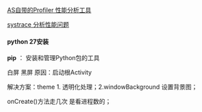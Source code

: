 [AS自带的Profiler 性能分析工具](https://developer.android.google.cn/studio/profile/cpu-profiler#configurations)

[systrace 分析性能问题](https://www.jianshu.com/p/e73768e66b8d)

#### python 27安装
**pip** ： 安装和管理Python包的工具

白屏 黑屏 原因：启动根Activity  

解决方案：theme 1. 透明化处理；2.windowBackground 设置背景图；



onCreate()方法走几次 是看进程数的；

